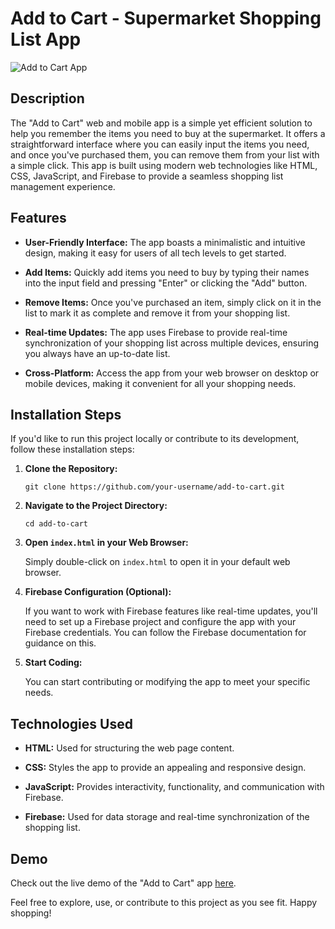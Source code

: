 # Add to Cart - Supermarket Shopping List App

![Add to Cart App](https://add-to-cart-efrvame.netlify.app/)

## Description

The "Add to Cart" web and mobile app is a simple yet efficient solution to help you remember the items you need to buy at the supermarket. It offers a straightforward interface where you can easily input the items you need, and once you've purchased them, you can remove them from your list with a simple click. This app is built using modern web technologies like HTML, CSS, JavaScript, and Firebase to provide a seamless shopping list management experience.

## Features

- **User-Friendly Interface:** The app boasts a minimalistic and intuitive design, making it easy for users of all tech levels to get started.

- **Add Items:** Quickly add items you need to buy by typing their names into the input field and pressing "Enter" or clicking the "Add" button.

- **Remove Items:** Once you've purchased an item, simply click on it in the list to mark it as complete and remove it from your shopping list.

- **Real-time Updates:** The app uses Firebase to provide real-time synchronization of your shopping list across multiple devices, ensuring you always have an up-to-date list.

- **Cross-Platform:** Access the app from your web browser on desktop or mobile devices, making it convenient for all your shopping needs.

## Installation Steps

If you'd like to run this project locally or contribute to its development, follow these installation steps:

1. **Clone the Repository:**

   ```
   git clone https://github.com/your-username/add-to-cart.git
   ```

2. **Navigate to the Project Directory:**

   ```
   cd add-to-cart
   ```

3. **Open `index.html` in your Web Browser:**

   Simply double-click on `index.html` to open it in your default web browser.

4. **Firebase Configuration (Optional):**

   If you want to work with Firebase features like real-time updates, you'll need to set up a Firebase project and configure the app with your Firebase credentials. You can follow the Firebase documentation for guidance on this.

5. **Start Coding:**

   You can start contributing or modifying the app to meet your specific needs.

## Technologies Used

- **HTML:** Used for structuring the web page content.

- **CSS:** Styles the app to provide an appealing and responsive design.

- **JavaScript:** Provides interactivity, functionality, and communication with Firebase.

- **Firebase:** Used for data storage and real-time synchronization of the shopping list.

## Demo

Check out the live demo of the "Add to Cart" app [here](https://add-to-cart-efrvame.netlify.app/).

Feel free to explore, use, or contribute to this project as you see fit. Happy shopping!
